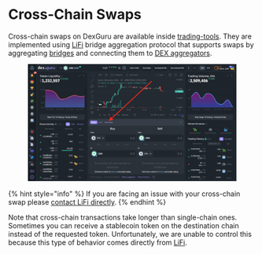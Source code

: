 # Cross-Chain Swaps

Cross-chain swaps on DexGuru are available inside [trading-tools](../general/features/trading-tools/ "mention"). They are implemented using [LiFi](https://li.fi/) bridge aggregation protocol that supports swaps by aggregating [bridges](https://docs.li.fi/list-chains-bridges-dexs#bridges) and connecting them to [DEX aggregators](https://docs.li.fi/list-chains-bridges-dexs#exchanges).

<figure><img src="../.gitbook/assets/Screen Shot 2023-02-14 at 5.09.14 PM.png" alt=""><figcaption></figcaption></figure>

{% hint style="info" %}
If you are facing an issue with your cross-chain swap please [contact LiFi directly](https://lifihelp.zendesk.com/hc/en-us/articles/11158438085531-Where-can-I-get-real-time-support-). &#x20;
{% endhint %}

Note that cross-chain transactions take longer than single-chain ones. Sometimes you can receive a stablecoin token on the destination chain instead of the requested token. Unfortunately, we are unable to control this because this type of behavior comes directly from [LiFi](https://li.fi/). \
&#x20;

